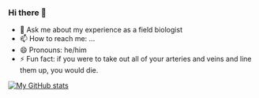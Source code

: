 ### Hi there 👋

- 💬 Ask me about my experience as a field biologist
- 📫 How to reach me: ...
- 😄 Pronouns: he/him
- ⚡ Fun fact: if you were to take out all of your arteries and veins and line them up, you would die. 

[![My GitHub stats](https://github-readme-stats.vercel.app/api?username=rufasa85&theme=dark)](https://github.com/anuraghazra/github-readme-stats)


<!--
**Rufasa85/Rufasa85** is a ✨ _special_ ✨ repository because its `README.md` (this file) appears on your GitHub profile.

Here are some ideas to get you started:

- 🔭 I’m currently working on ...
- 🌱 I’m currently learning ...
- 👯 I’m looking to collaborate on ...
- 🤔 I’m looking for help with ...
- 💬 Ask me about ...
- 📫 How to reach me: ...
- 😄 Pronouns: ...
- ⚡ Fun fact: ...
-->
